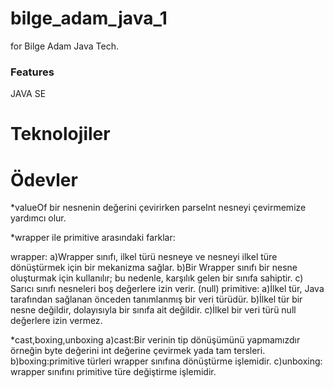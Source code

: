 # bilge_adam_java_1
for Bilge Adam Java Tech.
### Features

JAVA SE

# Teknolojiler

# Ödevler
*valueOf bir nesnenin değerini çevirirken parseInt nesneyi çevirmemize yardımcı olur.

*wrapper ile primitive arasındaki farklar:

wrapper:
a)Wrapper sınıfı, ilkel türü nesneye ve nesneyi ilkel türe dönüştürmek için bir mekanizma sağlar.
b)Bir Wrapper sınıfı bir nesne oluşturmak için kullanılır; bu nedenle, karşılık gelen bir sınıfa sahiptir.
c) Sarıcı sınıfı nesneleri boş değerlere izin verir. (null)
primitive:
a)İlkel tür, Java tarafından sağlanan önceden tanımlanmış bir veri türüdür.
b)İlkel tür bir nesne değildir, dolayısıyla bir sınıfa ait değildir.
c)İlkel bir veri türü null değerlere izin vermez.

*cast,boxing,unboxing
a)cast:Bir verinin tip dönüşümünü yapmamızdır örneğin byte değerini int değerine çevirmek yada tam tersleri.
b)boxing:primitive türleri wrapper sınıfına dönüştürme işlemidir.
c)unboxing: wrapper sınıfını primitive türe değiştirme işlemidir.



